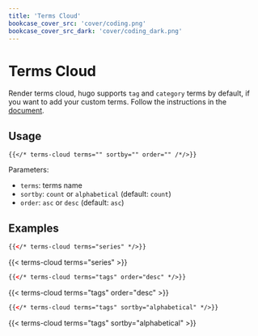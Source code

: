 ```yaml
---
title: 'Terms Cloud'
bookcase_cover_src: 'cover/coding.png'
bookcase_cover_src_dark: 'cover/coding_dark.png'
---
```


# Terms Cloud

Render terms cloud, hugo supports `tag` and `category` terms by default, if you want to add your custom terms. Follow the instructions in the [document](https://gohugo.io/content-management/taxonomies/#configure-taxonomies).

## Usage

```
{{</* terms-cloud terms="" sortby="" order="" /*/>}}
```

Parameters:

* `terms`: terms name
* `sortby`: `count` or `alphabetical` (default: `count`)
* `order`: `asc` or `desc` (default: `asc`)

## Examples

```html
{{</* terms-cloud terms="series" */>}}
```

{{< terms-cloud terms="series" >}}

```html
{{</* terms-cloud terms="tags" order="desc" */>}}
```

{{< terms-cloud terms="tags" order="desc" >}}

```html
{{</* terms-cloud terms="tags" sortby="alphabetical" */>}}
```

{{< terms-cloud terms="tags" sortby="alphabetical" >}}

